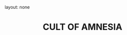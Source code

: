 layout: none

<div>
<h1 style="text-align: center;">
  <strong>CULT OF AMNESIA</strong>
</h1>
</div>
